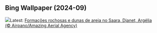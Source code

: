 ## Bing Wallpaper (2024-09)
![](https://www.bing.com/th?id=OHR.DjanetAlgeria_PT-BR4680900903_UHD.jpg&w=1000)Latest: [Formações rochosas e dunas de areia no Saara, Djanet, Argélia (© Airpano/Amazing Aerial Agency)](https://www.bing.com/th?id=OHR.DjanetAlgeria_PT-BR4680900903_UHD.jpg)